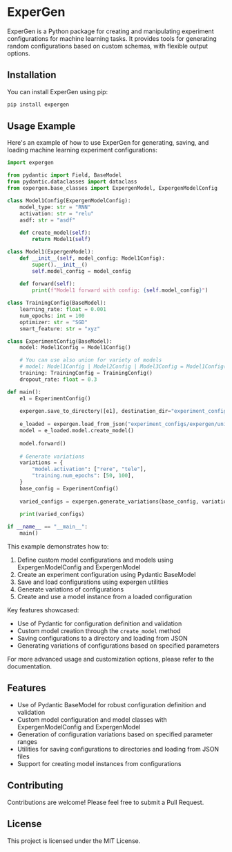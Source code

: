 # ExperGen

ExperGen is a Python package for creating and manipulating experiment configurations for machine learning tasks. It provides tools for generating random configurations based on custom schemas, with flexible output options.

## Installation

You can install ExperGen using pip:

```bash
pip install expergen
```

## Usage Example

Here's an example of how to use ExperGen for generating, saving, and loading machine learning experiment configurations:

```python
import expergen

from pydantic import Field, BaseModel
from pydantic.dataclasses import dataclass
from expergen.base_classes import ExpergenModel, ExpergenModelConfig 

class Model1Config(ExpergenModelConfig):
    model_type: str = "RNN"
    activation: str = "relu"
    asdf: str = "asdf"
    
    def create_model(self):
        return Model1(self)

class Model1(ExpergenModel):
    def __init__(self, model_config: Model1Config):
        super().__init__()
        self.model_config = model_config
    
    def forward(self):
        print(f"Model1 forward with config: {self.model_config}")

class TrainingConfig(BaseModel):
    learning_rate: float = 0.001
    num_epochs: int = 100
    optimizer: str = "SGD"
    smart_feature: str = "xyz"

class ExperimentConfig(BaseModel):
    model: Model1Config = Model1Config()

    # You can use also union for variety of models
    # model: Model1Config | Model2Config | Model3Config = Model1Config()
    training: TrainingConfig = TrainingConfig()
    dropout_rate: float = 0.3

def main():
    e1 = ExperimentConfig()
    
    expergen.save_to_directory([e1], destination_dir="experiment_configs/expergen/union") 
    
    e_loaded = expergen.load_from_json("experiment_configs/expergen/union/instance_1.json", ExperimentConfig)
    model = e_loaded.model.create_model()
    
    model.forward()
    
    # Generate variations
    variations = {
        "model.activation": ["rere", "tele"],
        "training.num_epochs": [50, 100],
    }
    base_config = ExperimentConfig()
    
    varied_configs = expergen.generate_variations(base_config, variations)
    
    print(varied_configs)

if __name__ == "__main__":
    main()
```

This example demonstrates how to:
1. Define custom model configurations and models using ExpergenModelConfig and ExpergenModel
2. Create an experiment configuration using Pydantic BaseModel
3. Save and load configurations using expergen utilities
4. Generate variations of configurations
5. Create and use a model instance from a loaded configuration

Key features showcased:
- Use of Pydantic for configuration definition and validation
- Custom model creation through the `create_model` method
- Saving configurations to a directory and loading from JSON
- Generating variations of configurations based on specified parameters

For more advanced usage and customization options, please refer to the documentation.

## Features

- Use of Pydantic BaseModel for robust configuration definition and validation
- Custom model configuration and model classes with ExpergenModelConfig and ExpergenModel
- Generation of configuration variations based on specified parameter ranges
- Utilities for saving configurations to directories and loading from JSON files
- Support for creating model instances from configurations

## Contributing

Contributions are welcome! Please feel free to submit a Pull Request.

## License

This project is licensed under the MIT License.
